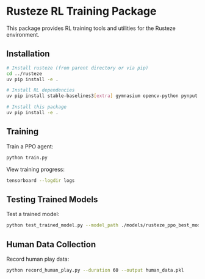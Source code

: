 # Rusteze RL Training Package

This package provides RL training tools and utilities for the Rusteze environment.

## Installation

```bash
# Install rusteze (from parent directory or via pip)
cd ../rusteze
uv pip install -e .

# Install RL dependencies
uv pip install stable-baselines3[extra] gymnasium opencv-python pynput

# Install this package
uv pip install -e .
```

## Training

Train a PPO agent:

```bash
python train.py
```

View training progress:

```bash
tensorboard --logdir logs
```

## Testing Trained Models

Test a trained model:

```bash
python test_trained_model.py --model_path ./models/rusteze_ppo_best_model --render
```

## Human Data Collection

Record human play data:

```bash
python record_human_play.py --duration 60 --output human_data.pkl
```

